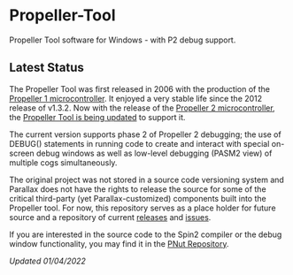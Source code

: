 # Propeller-Tool
Propeller Tool software for Windows - with P2 debug support.

## Latest Status
The Propeller Tool was first released in 2006 with the production of the [Propeller 1 microcontroller](https://www.parallax.com/catalog/microcontrollers/propeller).  It enjoyed a very stable life since the 2012 release of v1.3.2.  Now with the release of the [Propeller 2 microcontroller](https://parallax.com/), the [Propeller Tool is being updated](https://github.com/parallaxinc/Propeller-Tool/releases) to support it.

The current version supports phase 2 of Propeller 2 debugging; the use of DEBUG() statements in running code to create and interact with special on-screen debug windows as well as low-level debugging (PASM2 view) of multiple cogs simultaneously.

The original project was not stored in a source code versioning system and Parallax does not have the rights to release the source for some of the critical third-party (yet Parallax-customized) components built into the Propeller tool.  For now, this repository serves as a place holder for future source and a repository of current [releases](https://github.com/parallaxinc/Propeller-Tool/releases) and [issues](https://github.com/parallaxinc/Propeller-Tool/issues).

If you are interested in the source code to the Spin2 compiler or the debug window functionality, you may find it in the [PNut Repository](https://github.com/parallaxinc/P2_PNut_Public).

_Updated 01/04/2022_
